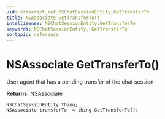 ```yaml
---
uid: crmscript_ref_NSChatSessionEntity_GetTransferTo
title: NSAssociate GetTransferTo()
intellisense: NSChatSessionEntity.GetTransferTo
keywords: NSChatSessionEntity, GetTransferTo
so.topic: reference
---
```


# NSAssociate GetTransferTo()

User agent that has a pending transfer of the chat session

**Returns:** NSAssociate

```crmscript
NSChatSessionEntity thing;
NSAssociate transferTo  = thing.GetTransferTo();
```


